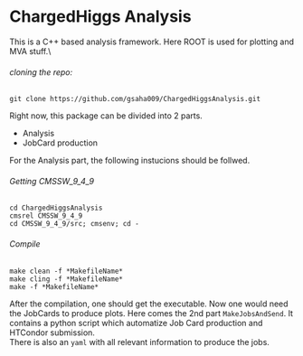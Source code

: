# ChargedHiggs Analysis

This is a C++ based analysis framework. Here ROOT is used for plotting and MVA stuff.\
###### cloning the repo:
```
git clone https://github.com/gsaha009/ChargedHiggsAnalysis.git
````
Right now, this package can be divided into 2 parts. 

 - Analysis
 - JobCard production

For the Analysis part, the following instucions should be follwed.
###### Getting CMSSW_9_4_9
```
cd ChargedHiggsAnalysis
cmsrel CMSSW_9_4_9
cd CMSSW_9_4_9/src; cmsenv; cd -
```
###### Compile
```
make clean -f *MakefileName*
make cling -f *MakefileName*
make -f *MakefileName*
```
After the compilation, one should get the executable. Now one would need the JobCards to produce plots.
Here comes the 2nd part `MakeJobsAndSend`. It contains a python script which automatize Job Card production and HTCondor submission.\
There is also an `yaml` with all relevant information to produce the jobs.